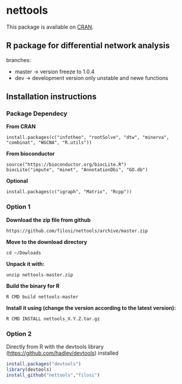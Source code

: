# nettools
This package is available on [CRAN](https://cran.r-project.org/web/packages/nettools/index.html).

## R package for differential network analysis
branches:
* master 		-> version freeze to 1.0.4
* dev 		-> development version only unstable and newe functions


## Installation instructions

### Package Dependecy
**From CRAN**
```
install.packages(c("infotheo", "rootSolve", "dtw", "minerva", "combinat", "WGCNA", "R.utils"))
```

**From bioconductor**
```
source("https://bioconductor.org/biocLite.R")
biocLite("impute", "minet", "AnnotationDbi", "GO.db")
```

**Optional**
```
install.packages(c("igraph", "Matrix", "Rcpp"))
```

### Option 1 

**Download the zip file from github**
```
https://github.com/filosi/nettools/archive/master.zip
```
**Move to the download directory**
``` 
cd ~/Dowloads
```

**Unpack it with:**
``` 
unzip nettools-master.zip
```

**Build the binary for R**
``` 
R CMD build nettools-master
```

**Install it using (change the version according to the latest version):**
``` 
R CMD INSTALL nettools_X.Y.Z.tar.gz
```

### Option 2

Directly from R with the devtools library (https://github.com/hadley/devtools) installed 

``` R
install.packages("devtools")
library(devtools)
install_github("nettools","filosi")
```
